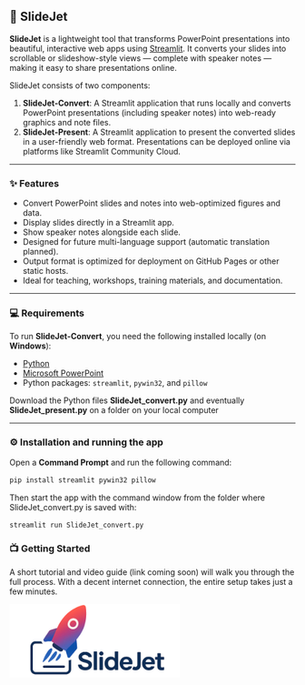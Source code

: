 ## 🚀 SlideJet

**SlideJet** is a lightweight tool that transforms PowerPoint presentations into beautiful, interactive web apps using [Streamlit](https://streamlit.io). It converts your slides into scrollable or slideshow-style views — complete with speaker notes — making it easy to share presentations online.

SlideJet consists of two components:

1. **SlideJet-Convert**: A Streamlit application that runs locally and converts PowerPoint presentations (including speaker notes) into web-ready graphics and note files.
2. **SlideJet-Present**: A Streamlit application to present the converted slides in a user-friendly web format. Presentations can be deployed online via platforms like Streamlit Community Cloud.

---

### ✨ Features

- Convert PowerPoint slides and notes into web-optimized figures and data.
- Display slides directly in a Streamlit app.
- Show speaker notes alongside each slide.
- Designed for future multi-language support (automatic translation planned).
- Output format is optimized for deployment on GitHub Pages or other static hosts.
- Ideal for teaching, workshops, training materials, and documentation.

---

### 💻 Requirements

To run **SlideJet-Convert**, you need the following installed locally (on **Windows**):

- [Python](https://www.python.org/downloads/)
- [Microsoft PowerPoint](https://www.microsoft.com/microsoft-365/powerpoint)
- Python packages: `streamlit`, `pywin32`, and `pillow`
  
Download the Python files **SlideJet_convert.py** and eventually **SlideJet_present.py** on a folder on your local computer

---

### ⚙️ Installation and running the app

Open a **Command Prompt** and run the following command:

```bash
pip install streamlit pywin32 pillow
```
Then start the app with the command window from the folder where SlideJet_convert.py is saved with:

```bash
streamlit run SlideJet_convert.py
```

### 📺 Getting Started

A short tutorial and video guide (link coming soon) will walk you through the full process.
With a decent internet connection, the entire setup takes just a few minutes.

<img src="figs/SlideJet_Logo_Wide_small.png" alt="SlideJet Logo" width="300">
